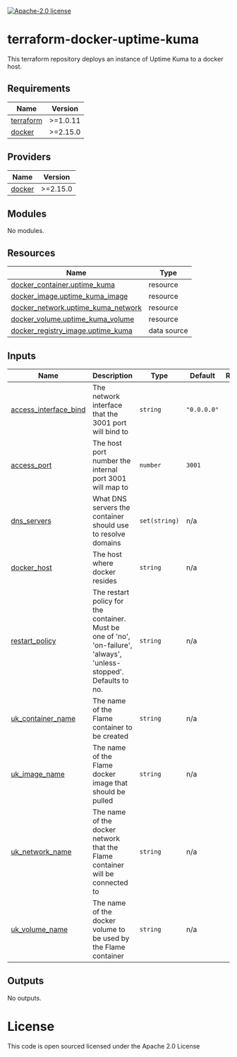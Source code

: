 [![Apache-2.0 license](http://img.shields.io/badge/license-Apache-brightgreen.svg)](http://www.apache.org/licenses/LICENSE-2.0.html)

terraform-docker-uptime-kuma
==================

This terraform repository deploys an instance of Uptime Kuma to a docker host.

<!-- BEGINNING OF PRE-COMMIT-TERRAFORM DOCS HOOK -->
## Requirements

| Name | Version |
|------|---------|
| <a name="requirement_terraform"></a> [terraform](#requirement\_terraform) | >=1.0.11 |
| <a name="requirement_docker"></a> [docker](#requirement\_docker) | >=2.15.0 |

## Providers

| Name | Version |
|------|---------|
| <a name="provider_docker"></a> [docker](#provider\_docker) | >=2.15.0 |

## Modules

No modules.

## Resources

| Name | Type |
|------|------|
| [docker_container.uptime_kuma](https://registry.terraform.io/providers/kreuzwerker/docker/latest/docs/resources/container) | resource |
| [docker_image.uptime_kuma_image](https://registry.terraform.io/providers/kreuzwerker/docker/latest/docs/resources/image) | resource |
| [docker_network.uptime_kuma_network](https://registry.terraform.io/providers/kreuzwerker/docker/latest/docs/resources/network) | resource |
| [docker_volume.uptime_kuma_volume](https://registry.terraform.io/providers/kreuzwerker/docker/latest/docs/resources/volume) | resource |
| [docker_registry_image.uptime_kuma](https://registry.terraform.io/providers/kreuzwerker/docker/latest/docs/data-sources/registry_image) | data source |

## Inputs

| Name | Description | Type | Default | Required |
|------|-------------|------|---------|:--------:|
| <a name="input_access_interface_bind"></a> [access\_interface\_bind](#input\_access\_interface\_bind) | The network interface that the 3001 port will bind to | `string` | `"0.0.0.0"` | no |
| <a name="input_access_port"></a> [access\_port](#input\_access\_port) | The host port number the internal port 3001 will map to | `number` | `3001` | no |
| <a name="input_dns_servers"></a> [dns\_servers](#input\_dns\_servers) | What DNS servers the container should use to resolve domains | `set(string)` | n/a | yes |
| <a name="input_docker_host"></a> [docker\_host](#input\_docker\_host) | The host where docker resides | `string` | n/a | yes |
| <a name="input_restart_policy"></a> [restart\_policy](#input\_restart\_policy) | The restart policy for the container. Must be one of 'no', 'on-failure', 'always', 'unless-stopped'. Defaults to no. | `string` | n/a | yes |
| <a name="input_uk_container_name"></a> [uk\_container\_name](#input\_uk\_container\_name) | The name of the Flame container to be created | `string` | n/a | yes |
| <a name="input_uk_image_name"></a> [uk\_image\_name](#input\_uk\_image\_name) | The name of the Flame docker image that should be pulled | `string` | n/a | yes |
| <a name="input_uk_network_name"></a> [uk\_network\_name](#input\_uk\_network\_name) | The name of the docker network that the Flame container will be connected to | `string` | n/a | yes |
| <a name="input_uk_volume_name"></a> [uk\_volume\_name](#input\_uk\_volume\_name) | The name of the docker volume to be used by the Flame container | `string` | n/a | yes |

## Outputs

No outputs.
<!-- END OF PRE-COMMIT-TERRAFORM DOCS HOOK -->

License
=======
This code is open sourced licensed under the Apache 2.0 License
